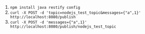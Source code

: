 1. `npm install java restify config`
1. `curl -X POST -d 'topic=nodejs_test_topic&messages={"a",1}' http://localhost:8080/publish`
1. `curl -X POST -d 'messages={"a",1}' http://localhost:8080/publish/nodejs_test_topic`
